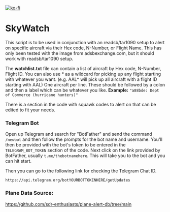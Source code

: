 [![ko-fi](https://ko-fi.com/img/githubbutton_sm.svg)](https://ko-fi.com/B0B1OZ22Z)

# SkyWatch

This script is to be used in conjunction with an readsb/tar1090 setup to alert on specific aircraft via their Hex code, N-Number, or Flight Name. This has only been tested with the image from adsbexchange.com, but it should work with readsb/tar1090 setup.

The **watchlist.txt** file can contain a list of aircraft by Hex code, N-Number, Flight ID. You can also use * as a wildcard for picking up any flight starting with whatever you want. (e.g. AAL* will pick up all aircraft with a flight ID starting with AAL) One aircraft per line. These should be followed by a colon and then a label which can be whatever you like. 
**Example:** `"a88bde: Dept of Commerce (hurricane hunters)"`


There is a section in the code with squawk codes to alert on that can be edited to fit your needs.

### Telegram Bot 
Open up Telegram and search for "BotFather" and send the command `/newbot` and then follow the prompts for the bot name and username. You'll then be provided with the bot's token to be entered in the `TELEGRAM_BOT_TOKEN` section of the code.
Next click on the link provided by BotFather, usually `t.me/thebotnamehere`. This will take you to the bot and you can hit start.

Then you can go to the following link for checking the Telegram Chat ID.
```
https://api.telegram.org/botYOURBOTTOKENHERE/getUpdates
```

### Plane Data Source:
https://github.com/sdr-enthusiasts/plane-alert-db/tree/main
